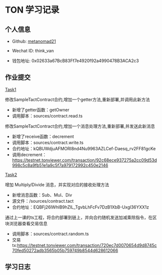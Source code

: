 # TON 学习记录

## 个人信息

* Github: [metanomad21](https://github.com/metanomad21)

* Wechat ID: think_van

* 钱包地址: 0x02633a67BcB83Ff7e4920f92a4990478B3ACA2c3

## 作业提交

[Task1](https://github.com/metanomad21/tact-template-lesson1-homwwork/)

修改SampleTactContract合约,增加一个getter方法,重新部署,并调用此新方法
* 新增了getter函数：getOwner
* 调用脚本：sources/contract.read.ts

修改SampleTactContract合约,增加一个消息处理方法,重新部署,并发送此新消息
* 新增了receive函数：decrement
* 调用脚本：sources/contract.write.ts
* 合约地址：kQBUWdjuAFMORI8nd4Nu9963AZLCef-Daesq_rv2FF81gcKe
* 调用decrement：https://testnet.tonviewer.com/transaction/92c68ece937275a2cc09d53d998c5c8a9fb51e1a9c5f7a979172992c450e2146


[Task2](https://github.com/metanomad21/tact-template-lesson1-homwwork/tree/lesson2)

增加 Multiply/Divide 消息，并实现对应的接收处理方法
* 新增消息函数：Sub、Mul、Div
* 源文件：/sources/contract.tact
* 合约地址：EQBFj26lWhIB9hZlL_TgvbLhFcFv7DzB1XbB-Uxgl36YXX1z

通过上一课的ts工程，将合约部署到链上，并向合约随机发送加减乘除指令，在区块浏览器查看交易信息
* 调用脚本：sources/contract.random.ts
* 交易tx:https://testnet.tonviewer.com/transaction/720ec7d0070654d9d8745c70fed50272adb3565b05b759749b8544d628612066

## 学习日志
